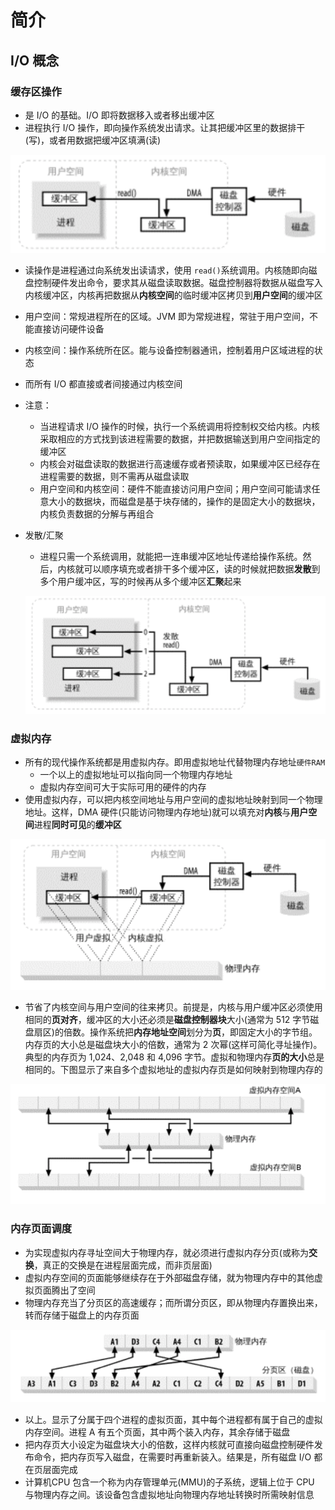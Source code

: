 # 简介

## I/O 概念

### 缓存区操作

* 是 I/O 的基础。I/O 即将数据移入或者移出缓冲区
* 进程执行 I/O 操作，即向操作系统发出请求。让其把缓冲区里的数据排干(写)，或者用数据把缓冲区填满(读)

![image](https://github.com/rayest/Document/raw/master/images/I:O缓存区操作.png)

* 读操作是进程通过向系统发出读请求，使用 `read()`系统调用。内核随即向磁盘控制硬件发出命令，要求其从磁盘读取数据。磁盘控制器将数据从磁盘写入内核缓冲区，内核再把数据从**内核空间**的临时缓冲区拷贝到**用户空间**的缓冲区

* 用户空间：常规进程所在的区域。JVM 即为常规进程，常驻于用户空间，不能直接访问硬件设备

* 内核空间：操作系统所在区。能与设备控制器通讯，控制着用户区域进程的状态

* 而所有 I/O 都直接或者间接通过内核空间

* 注意：

  * 当进程请求 I/O 操作的时候，执行一个系统调用将控制权交给内核。内核采取相应的方式找到该进程需要的数据，并把数据输送到用户空间指定的缓冲区
  * 内核会对磁盘读取的数据进行高速缓存或者预读取，如果缓冲区已经存在进程需要的数据，则不需再从磁盘读取
  * 用户空间和内核空间：硬件不能直接访问用户空间；用户空间可能请求任意大小的数据块，而磁盘是基于块存储的，操作的是固定大小的数据块，内核负责数据的分解与再组合

* 发散/汇聚

  * 进程只需一个系统调用，就能把一连串缓冲区地址传递给操作系统。然后，内核就可以顺序填充或者排干多个缓冲区，读的时候就把数据**发散**到多个用户缓冲区，写的时候再从多个缓冲区**汇聚**起来

  ![image](https://github.com/rayest/Document/raw/master/images/三个缓冲区的发散读操作.png)

### 虚拟内存

* 所有的现代操作系统都是用虚拟内存。即用虚拟地址代替物理内存地址`硬件RAM`
  * 一个以上的虚拟地址可以指向同一个物理内存地址
  * 虚拟内存空间可大于实际可用的硬件的内存
* 使用虚拟内存，可以把内核空间地址与用户空间的虚拟地址映射到同一个物理地址。这样，DMA 硬件(只能访问物理内存地址)就可以填充对**内核**与**用户空间**进程**同时可见**的**缓冲区**

![image](https://github.com/rayest/Document/raw/master/images/内存空间多重映射.png)

* 节省了内核空间与用户空间的往来拷贝。前提是，内核与用户缓冲区必须使用相同的**页对齐**，缓冲区的大小还必须是**磁盘控制器块**大小(通常为 512 字节磁盘扇区)的倍数。操作系统把**内存地址空间**划分为**页**，即固定大小的字节组。内存页的大小总是磁盘块大小的倍数，通常为 2 次幂(这样可简化寻址操作)。典型的内存页为 1,024、2,048 和 4,096 字节。虚拟和物理内存**页的大小**总是相同的。下图显示了来自多个虚拟地址的虚拟内存页是如何映射到物理内存的

![image](https://github.com/rayest/Document/raw/master/images/内存页.png)

### 内存页面调度

* 为实现虚拟内存寻址空间大于物理内存，就必须进行虚拟内存分页(或称为**交换**，真正的交换是在进程层面完成，而非页层面)
* 虚拟内存空间的页面能够继续存在于外部磁盘存储，就为物理内存中的其他虚拟页面腾出了空间
* 物理内存充当了分页区的高速缓存；而所谓分页区，即从物理内存置换出来，转而存储于磁盘上的内存页面

![image](https://github.com/rayest/Document/raw/master/images/用于分区页高速缓存的物理内存.png)

* 以上。显示了分属于四个进程的虚拟页面，其中每个进程都有属于自己的虚拟内存空间。进程 A 有五个页面，其中两个装入内存，其余存储于磁盘
* 把内存页大小设定为磁盘块大小的倍数，这样内核就可直接向磁盘控制硬件发布命令，把内存页写入磁盘，在需要时再重新装入。结果是，所有磁盘 I/O 都在页层面完成
* 计算机CPU 包含一个称为内存管理单元(MMU)的子系统，逻辑上位于 CPU 与物理内存之间。该设备包含虚拟地址向物理内存地址转换时所需映射信息

